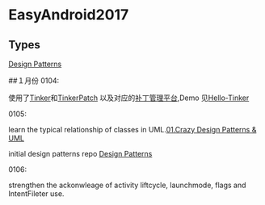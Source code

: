 # EasyAndroid2017

## Types

[Design Patterns](https://github.com/mazouri/EasyDesignPatterns)

##１月份
0104:

使用了[Tinker](https://github.com/singwhatiwanna/tinker)和[TinkerPatch](https://github.com/TinkerPatch) 以及对应的[补丁管理平台](http://tinkerpatch.com/),Demo 见[Hello-Tinker](https://github.com/mazouri/Hello-Tinker)

0105:

learn the typical relationship of classes in UML.[01.Crazy Design Patterns & UML](http://www.jianshu.com/p/b85a07acc0cb)

initial design patterns repo [Design Patterns](https://github.com/mazouri/EasyDesignPatterns)

0106:

strengthen the ackonwleage of activity liftcycle, launchmode, flags and IntentFileter use.
